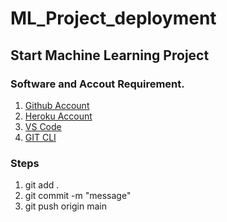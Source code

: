 # ML_Project_deployment
## Start Machine Learning Project

### Software and Accout Requirement.

1. [Github Account](https://github.com)
2. [Heroku Account](https://dashboard.heroku.com/login)
3. [VS Code](https://code.visualstudio.com/download)
4. [GIT CLI](https://git-scm.com/downloads)

### Steps
1. git add . 
2. git commit -m "message"
3. git push origin main